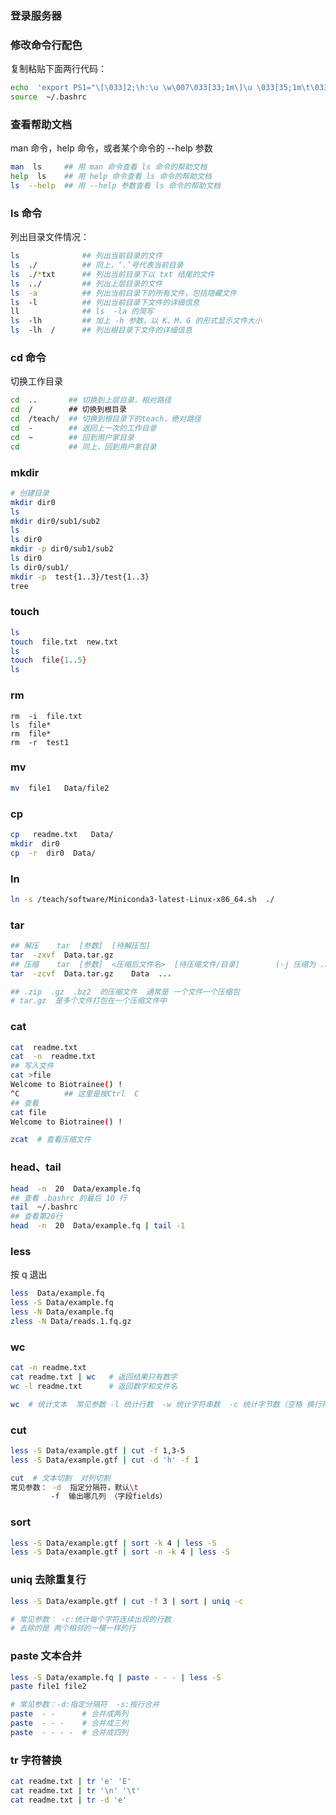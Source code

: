 ### 登录服务器



### 修改命令行配色

复制粘贴下面两行代码：

```sh
echo  'export PS1="\[\033]2;\h:\u \w\007\033[33;1m\]\u \033[35;1m\t\033[0m \[\033[36;1m\]\w\[\033[0m\]\n\[\e[32;1m\]$ \[\e[0m\]"' >> ~/.bashrc
source  ~/.bashrc
```

### 查看帮助文档

man 命令，help 命令，或者某个命令的  --help  参数     

```sh
man  ls		## 用 man 命令查看 ls 命令的帮助文档
help  ls	## 用 help 命令查看 ls 命令的帮助文档	
ls  --help	## 用 --help 参数查看 ls 命令的帮助文档
```

### ls 命令

列出目录文件情况：

```sh
ls				## 列出当前目录的文件
ls  ./			## 同上，‘.’号代表当前目录
ls  ./*txt		## 列出当前目录下以 txt 结尾的文件
ls  ../ 		## 列出上层目录的文件
ls  -a			## 列出当前目录下的所有文件，包括隐藏文件
ls  -l			## 列出当前目录下文件的详细信息
ll				## ls  -la 的简写
ls  -lh 		## 加上 -h 参数，以 K、M、G 的形式显示文件大小
ls  -lh  /		## 列出根目录下文件的详细信息
```

### cd 命令

切换工作目录

```sh
cd  ..       ## 切换到上层目录，相对路径
cd  /        ## 切换到根目录
cd  /teach/  ## 切换到根目录下的teach，绝对路径
cd  -        ## 返回上一次的工作目录
cd  ~        ## 回到用户家目录
cd           ## 同上，回到用户家目录
```

### mkdir

```sh
# 创建目录
mkdir dir0
ls
mkdir dir0/sub1/sub2
ls
ls dir0
mkdir -p dir0/sub1/sub2
ls dir0
ls dir0/sub1/
mkdir -p  test{1..3}/test{1..3}
tree
```

### touch

```sh
ls
touch  file.txt  new.txt
ls
touch  file{1..5}
ls
```

### rm

```
rm  -i  file.txt
ls  file*
rm  file*
rm  -r  test1

```

### mv

```sh
mv  file1   Data/file2

```

### cp

```sh
cp   readme.txt   Data/
mkdir  dir0
cp  -r  dir0  Data/


```

### ln

```sh
ln -s /teach/software/Miniconda3-latest-Linux-x86_64.sh  ./


```

### tar

```sh
## 解压    tar  [参数]  [待解压包]
tar  -zxvf  Data.tar.gz
## 压缩    tar  [参数]  <压缩后文件名>  [待压缩文件/目录]        (-j 压缩为 .bz2)
tar  -zcvf  Data.tar.gz    Data  ...               

## .zip  .gz  .bz2  的压缩文件  通常是 一个文件一个压缩包
# tar.gz  是多个文件打包在一个压缩文件中

```

### cat

```sh
cat  readme.txt
cat  -n  readme.txt
## 写入文件
cat >file
Welcome to Biotrainee() !
^C			## 这里是按Ctrl  C
## 查看
cat file
Welcome to Biotrainee() !

zcat  # 查看压缩文件

```

### head、tail

```sh
head  -n  20  Data/example.fq
## 查看 .bashrc 的最后 10 行
tail  ~/.bashrc
## 查看第20行
head  -n  20  Data/example.fq | tail -1


```

### less

按 q 退出

```sh
less  Data/example.fq
less -S Data/example.fq
less -N Data/example.fq
zless -N Data/reads.1.fq.gz


```

### wc

```sh
cat -n readme.txt
cat readme.txt | wc   # 返回结果只有数字
wc -l readme.txt      # 返回数字和文件名

wc  # 统计文本  常见参数 -l 统计行数  -w 统计字符串数  -c 统计字节数（空格 换行符 都算一个字节）

```

### cut

```sh
less -S Data/example.gtf | cut -f 1,3-5
less -S Data/example.gtf | cut -d 'h' -f 1

cut  # 文本切割  对列切割
常见参数： -d  指定分隔符，默认\t
         -f  输出哪几列 （字段fields） 

```

### sort

```sh
less -S Data/example.gtf | sort -k 4 | less -S
less -S Data/example.gtf | sort -n -k 4 | less -S


```

### uniq  去除重复行

```sh
less -S Data/example.gtf | cut -f 3 | sort | uniq -c

# 常见参数： -c:统计每个字符连续出现的行数    
# 去除的是 两个相邻的一模一样的行 

```

### paste  文本合并

```sh
less -S Data/example.fq | paste - - - | less -S
paste file1 file2  

# 常见参数：-d:指定分隔符  -s:按行合并   
paste  - -      # 合并成两列   
paste  - - -    # 合并成三列
paste  - - - -  # 合并成四列

```

### tr 字符替换

```sh
cat readme.txt | tr 'e' 'E'
cat readme.txt | tr '\n' '\t'
cat readme.txt | tr -d 'e' 


```


